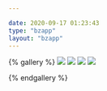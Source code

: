 ```yaml
---

date: 2020-09-17 01:23:43
type: "bzapp"
layout: "bzapp"
---
```

{% gallery %}
![](https://cdn.jsdelivr.net/npm/npmmechenik@1.0.3/ig/wallhaven-6od3px_3840x2160.png)
![](https://cdn.jsdelivr.net/npm/npmmechenik@1.0.6/ig/8oev1j_1920x1080.png)
![](https://cdn.jsdelivr.net/npm/npmmechenik@1.0.6/ig/8ok7vk_3840x2160.png)
![](https://cdn.jsdelivr.net/npm/npmmechenik@1.0.6/ig/g75r7d_1920x1080.png)

{% endgallery %}
